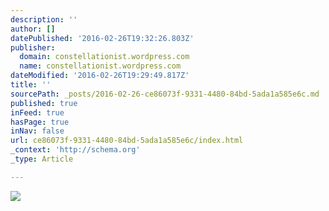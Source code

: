 ```yaml
---
description: ''
author: []
datePublished: '2016-02-26T19:32:26.803Z'
publisher:
  domain: constellationist.wordpress.com
  name: constellationist.wordpress.com
dateModified: '2016-02-26T19:29:49.817Z'
title: ''
sourcePath: _posts/2016-02-26-ce86073f-9331-4480-84bd-5ada1a585e6c.md
published: true
inFeed: true
hasPage: true
inNav: false
url: ce86073f-9331-4480-84bd-5ada1a585e6c/index.html
_context: 'http://schema.org'
_type: Article

---
```

![](https://constellationist.files.wordpress.com/2015/12/photo-1429305336325-b84ace7eba3b.jpg?w=1920&h=768&crop=1)